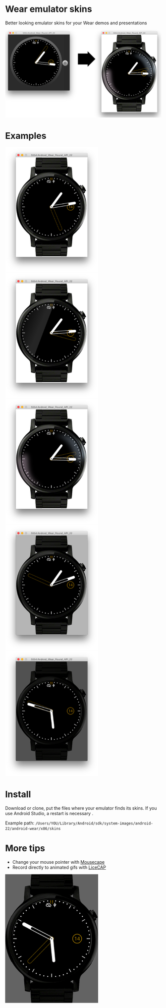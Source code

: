 # Wear emulator skins
Better looking emulator skins for your Wear demos and presentations

<img src="https://raw.githubusercontent.com/mortenjust/skins-wear/master/AndroidWearMoto360Images/oldtonew.png">

# Examples

<img width="300" src="https://raw.githubusercontent.com/mortenjust/skins-wear/master/AndroidWearMoto360Images/white.png">
<img width="300" src="https://raw.githubusercontent.com/mortenjust/skins-wear/master/AndroidWearMoto360Images/white-reflection.png">
<img width="300" src="https://raw.githubusercontent.com/mortenjust/skins-wear/master/AndroidWearMoto360Images/white-soft-reflection.png">
<img width="300" src="https://raw.githubusercontent.com/mortenjust/skins-wear/master/AndroidWearMoto360Images/gray.png">
<img width="300" src="https://raw.githubusercontent.com/mortenjust/skins-wear/master/AndroidWearMoto360Images/dark-gray.png">

# Install
Download or clone, put the files where your emulator finds its skins. If you use Android Studio, a restart is necessary .

Example path: 
`/Users/YOU/Library/Android/sdk/system-images/android-22/android-wear/x86/skins`

# More tips
* Change your mouse pointer with <a href="https://github.com/alexzielenski/Mousecape">Mousecape</a>
* Record directly to animated gifs with <a href="http://www.cockos.com/licecap/">LiceCAP</a>

<img width="300" src="https://raw.githubusercontent.com/mortenjust/skins-wear/master/AndroidWearMoto360Images/skindemo.gif">
